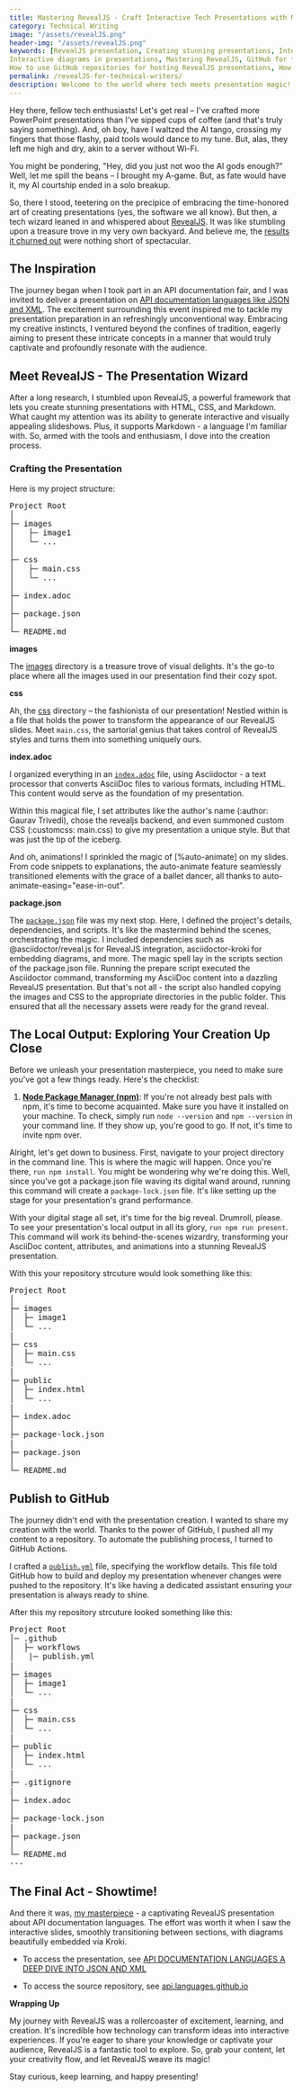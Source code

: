 ```yaml
---
title: Mastering RevealJS - Craft Interactive Tech Presentations with Markdown and Magic
category: Technical Writing
image: "/assets/revealJS.png"
header-img: "/assets/revealJS.png"
keywords: [RevealJS presentation, Creating stunning presentations, Interactive slideshows, API documentation languages, JSON and XML explanations, AsciiDoc, Asciidoctor, Markdown presentation framework, GitHub repository management, GitHub Actions for automation, Creating visual presentations, Using Markdown in presentations, AsciiDoc to HTML transformation, RevealJS features and benefits, API documentation best practices, Tech presentation tools, Effective content sharing
Interactive diagrams in presentations, Mastering RevealJS, GitHub for tech content, Asciidoctor for technical content, Elevating tech communication, How to create interactive presentations with RevealJS, How to craft a RevealJS presentation step by step, How to use RevealJS for visually appealing tech presentations, How to make engaging tech presentations with Markdown and RevealJS, How to demystify API documentation languages using RevealJS, How to transform AsciiDoc content into RevealJS presentations, How to leverage RevealJS for effective technical communication, How to style RevealJS slides using custom CSS, How to add auto-animate features to your RevealJS slides, How to structure your RevealJS presentation using Asciidoctor, How to create visual impact with images in RevealJS, How to embed diagrams in your RevealJS presentation using Kroki, How to use GitHub Actions to automate RevealJS presentation publishing, How to optimize your tech presentation workflow with RevealJS, How to prepare and run your RevealJS presentation locally, How to set up Node Package Manager (npm) for RevealJS presentations, How to publish and share your RevealJS presentation on GitHub, How to enhance your technical content using RevealJS animations, How to make your RevealJS presentation stand out with visuals, How to use Asciidoctor to generate HTML for RevealJS presentations, How to organize and structure your RevealJS project for success
How to use GitHub repositories for hosting RevealJS presentations, How to automate RevealJS presentation updates using GitHub Actions, How to create seamless transitions in your RevealJS presentation]
permalink: /revealJS-for-technical-writers/
description: Welcome to the world where tech meets presentation magic! If you've ever felt like you're locked in a PowerPoint whirlwind or danced the AI tango without success, you're in for a treat. Dive into the captivating journey of creating stunning presentations using RevealJS, a dynamic framework fueled by HTML, CSS, and Markdown. Explore the blog and  discover the art of crafting a RevealJS presentation, from transforming AsciiDoc content to optimizing workflows with GitHub Actions. Let's turn your tech talks into engaging experiences that leave a lasting impact.
---
```


Hey there, fellow tech enthusiasts! Let's get real – I've crafted more PowerPoint presentations than I've sipped cups of coffee (and that's truly saying something). And, oh boy, have I waltzed the AI tango, crossing my fingers that those flashy, paid tools would dance to my tune. But, alas, they left me high and dry, akin to a server without Wi-Fi.

You might be pondering, "Hey, did you just not woo the AI gods enough?" Well, let me spill the beans – I brought my A-game. But, as fate would have it, my AI courtship ended in a solo breakup.

So, there I stood, teetering on the precipice of embracing the time-honored art of creating presentations (yes, the software we all know). But then, a tech wizard leaned in and whispered about [RevealJS](https://revealjs.com/). It was like stumbling upon a treasure trove in my very own backyard. And believe me, the [results it churned out](https://beingtechnicalwriter.com/api.languages.github.io/) were nothing short of spectacular.

## The Inspiration

The journey began when I took part in an API documentation fair, and I was invited to deliver a presentation on [API documentation languages like JSON and XML](https://www.linkedin.com/posts/tech-writers-tribe_techwriterstribe-twtevent-twt2023-activity-7099623679856177154-v2qP?utm_source=share&utm_medium=member_desktop). The excitement surrounding this event inspired me to tackle my presentation preparation in an refreshingly unconventional way. Embracing my creative instincts, I ventured beyond the confines of tradition, eagerly aiming to present these intricate concepts in a manner that would truly captivate and profoundly resonate with the audience.

## Meet RevealJS - The Presentation Wizard

After a long research, I stumbled upon RevealJS, a powerful framework that lets you create stunning presentations with HTML, CSS, and Markdown. What caught my attention was its ability to generate interactive and visually appealing slideshows. Plus, it supports Markdown - a language I'm familiar with. So, armed with the tools and enthusiasm, I dove into the creation process.

### Crafting the Presentation

Here is my project structure:

<pre>
Project Root
│
├─ images
│   ├─ image1
│   └─ ...
│
├─ css
│   ├─ main.css
│   └─ ...
│
├─ index.adoc
│
├─ package.json
│
└─ README.md
</pre>

**images**

The [images](https://github.com/gautriv/api.languages.github.io/tree/main/images) directory is a treasure trove of visual delights. It's the go-to place where all the images used in our presentation find their cozy spot.

**css**

Ah, the [css](https://github.com/gautriv/api.languages.github.io/tree/main/css) directory – the fashionista of our presentation! Nestled within is a file that holds the power to transform the appearance of our RevealJS slides. Meet `main.css`, the sartorial genius that takes control of RevealJS styles and turns them into something uniquely ours.

**index.adoc**

I organized everything in an [`index.adoc`](https://github.com/gautriv/api.languages.github.io/blob/main/index.adoc) file, using Asciidoctor - a text processor that converts AsciiDoc files to various formats, including HTML. This content would serve as the foundation of my presentation. 

Within this magical file, I set attributes like the author's name (:author: Gaurav Trivedi), chose the revealjs backend, and even summoned custom CSS (:customcss: main.css) to give my presentation a unique style. But that was just the tip of the iceberg.

And oh, animations! I sprinkled the magic of [%auto-animate] on my slides. From code snippets to explanations, the auto-animate feature seamlessly transitioned elements with the grace of a ballet dancer, all thanks to auto-animate-easing="ease-in-out".

**package.json**

The [`package.json`](https://github.com/gautriv/api.languages.github.io/blob/main/package.json) file was my next stop. Here, I defined the project's details, dependencies, and scripts. It's like the mastermind behind the scenes, orchestrating the magic. I included dependencies such as @asciidoctor/reveal.js for RevealJS integration, asciidoctor-kroki for embedding diagrams, and more.  The magic spell lay in the scripts section of the package.json file. Running the prepare script executed the Asciidoctor command, transforming my AsciiDoc content into a dazzling RevealJS presentation. But that's not all - the script also handled copying the images and CSS to the appropriate directories in the public folder. This ensured that all the necessary assets were ready for the grand reveal.

## The Local Output: Exploring Your Creation Up Close
Before we unleash your presentation masterpiece, you need to make sure you've got a few things ready. Here's the checklist:

1. **[Node Package Manager (npm)](https://nodejs.org/en)**: If you're not already best pals with npm, it's time to become acquainted. Make sure you have it installed on your machine. To check, simply run `node --version` and `npm --version` in your command line. If they show up, you're good to go. If not, it's time to invite npm over.

Alright, let's get down to business. First, navigate to your project directory in the command line. This is where the magic will happen. Once you're there, `run npm install`. You might be wondering why we're doing this. Well, since you've got a package.json file waving its digital wand around, running this command will create a `package-lock.json` file. It's like setting up the stage for your presentation's grand performance.

With your digital stage all set, it's time for the big reveal. Drumroll, please. To see your presentation's local output in all its glory, `run npm run present`. This command will work its behind-the-scenes wizardry, transforming your AsciiDoc content, attributes, and animations into a stunning RevealJS presentation.

With this your repository strcuture would look something like this:

<pre>
Project Root
│
├─ images
│  ├─ image1
│  └─ ...
|
├─ css
│  ├─ main.css
│  └─ ...
|
├─ public
│  ├─ index.html
│  └─ ...
|
├─ index.adoc
│
├─ package-lock.json
|
├─ package.json
│
└─ README.md
</pre>

## Publish to GitHub
The journey didn't end with the presentation creation. I wanted to share my creation with the world. Thanks to the power of GitHub, I pushed all my content to a repository. To automate the publishing process, I turned to GitHub Actions.

I crafted a [`publish.yml`](https://github.com/gautriv/api.languages.github.io/blob/main/.github/workflows/publish.yml) file, specifying the workflow details. This file told GitHub how to build and deploy my presentation whenever changes were pushed to the repository. It's like having a dedicated assistant ensuring your presentation is always ready to shine.

After this my repository strcuture looked something like this:

<pre>
Project Root
│─ .github
│  ├─ workflows
│   |─ publish.yml
|
├─ images
│  ├─ image1
│  └─ ...
|
├─ css
│  ├─ main.css
│  └─ ...
|
├─ public
│  ├─ index.html
│  └─ ...
|
├─ .gitignore
|
├─ index.adoc
│
├─ package-lock.json
|
├─ package.json
│
└─ README.md
---
</pre>

## The Final Act - Showtime!
And there it was, [my masterpiece](https://beingtechnicalwriter.com/api.languages.github.io/) - a captivating RevealJS presentation about API documentation languages. The effort was worth it when I saw the interactive slides, smoothly transitioning between sections, with diagrams beautifully embedded via Kroki.

* To access the presentation, see [API DOCUMENTATION LANGUAGES A DEEP DIVE INTO JSON AND XML](https://beingtechnicalwriter.com/api.languages.github.io/)

* To access the source repository, see [api.languages.github.io](https://github.com/gautriv/api.languages.github.io)

**Wrapping Up**

My journey with RevealJS was a rollercoaster of excitement, learning, and creation. It's incredible how technology can transform ideas into interactive experiences. If you're eager to share your knowledge or captivate your audience, RevealJS is a fantastic tool to explore. So, grab your content, let your creativity flow, and let RevealJS weave its magic!

Stay curious, keep learning, and happy presenting!
